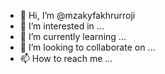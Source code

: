 - 👋 Hi, I’m @mzakyfakhrurroji
- 👀 I’m interested in ...
- 🌱 I’m currently learning ...
- 💞️ I’m looking to collaborate on ...
- 📫 How to reach me ...

<!---
mzakyfakhrurroji/mzakyfakhrurroji is a ✨ special ✨ repository because its `README.md` (this file) appears on your GitHub profile.
You can click the Preview link to take a look at your changes.
--->
